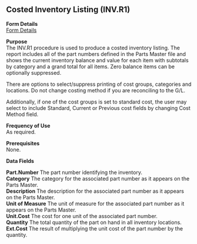 ##  Costed Inventory Listing (INV.R1)

<PageHeader />

**Form Details**  
[ Form Details ](INV-R1-1/)   

**Purpose**  
The INV.R1 procedure is used to produce a costed inventory listing. The report
includes all of the part numbers defined in the Parts Master file and shows
the current inventory balance and value for each item with subtotals by
category and a grand total for all items. Zero balance items can be optionally
suppressed.  
  
There are options to select/suppress printing of cost groups, categories and
locations. Do not change costing method if you are reconciling to the G/L.  
  
Additionally, if one of the cost groups is set to standard cost, the user may
select to include Standard, Current or Previous cost fields by changing Cost
Method field.

**Frequency of Use**  
As required.

**Prerequisites**  
None.

**Data Fields**

**Part.Number** The part number identifying the inventory.  
**Category** The category for the associated part number as it appears on the
Parts Master.  
**Description** The description for the associated part number as it appears
on the Parts Master.  
**Unit of Measure** The unit of measure for the associated part number as it
appears on the Parts Master.  
**Unit.Cost** The cost for one unit of the associated part number.  
**Quantity** The total quantity of the part on hand in all inventory
locations.  
**Ext.Cost** The result of multiplying the unit cost of the part number by the
quantity.  
  
<badge text= "Version 8.10.57" vertical="middle" />

<PageFooter />